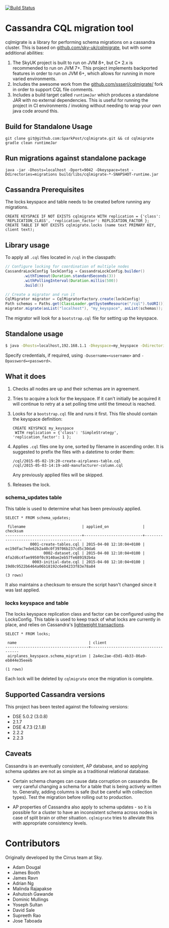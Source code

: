[![Build Status](https://travis-ci.org/sky-uk/cqlmigrate.svg?branch=master)](https://travis-ci.org/sky-uk/cqlmigrate)

# Cassandra CQL migration tool

cqlmigrate is a library for performing schema migrations on a cassandra cluster.  This is based on [github.com/sky-uk/cqlmigrate](github.com/sky-uk/cqlmigrate), but with some additional abilities:

1. The SkyUK project is built to run on JVM 8+, but C* 2.x is recommended to run on JVM 7+.  This project implements backported features in order to run on JVM 6+, which allows for running in more varied environments.
2. Includes the awesome work from the [github.com/ssserj/cqlmigrate/](github.com/ssserj/cqlmigrate/) fork in order to support CQL file comments.
3. Includes a build target called `runtimeJar` which produces a standalone JAR with no external dependencies.  This is useful for running the project in CI environments / invoking without needing to wrap your own java code around this.

## Build for Standalone Usage

```
git clone git@github.com:SparkPost/cqlmigrate.git && cd cqlmigrate
gradle clean runtimeJar
```

## Run migrations against standalone package

```
java -jar -Dhosts=localhost -Dport=9042 -Dkeyspace=test -Ddirectories=migrations build/libs/cqlmigrate-*-SNAPSHOT-runtime.jar
```

## Cassandra Prerequisites

The locks keyspace and table needs to be created before running any migrations.

    CREATE KEYSPACE IF NOT EXISTS cqlmigrate WITH replication = {'class': 'REPLICATION_CLASS', 'replication_factor': REPLICATION_FACTOR };
    CREATE TABLE IF NOT EXISTS cqlmigrate.locks (name text PRIMARY KEY, client text);

## Library usage

To apply all `.cql` files located in `/cql` in the classpath:

```java
// Configure locking for coordination of multiple nodes
CassandraLockConfig lockConfig = CassandraLockConfig.builder()
        .withTimeout(Duration.standardSeconds(3))
        .withPollingInterval(Duration.millis(500))
        .build())

// Create a migrator and run it
CqlMigrator migrator = CqlMigratorFactory.create(lockConfig)
Path schemas = Paths.get(ClassLoader.getSystemResource("/cql").toURI());
migrator.migrate(asList("localhost"), "my_keyspace", asList(schemas));
```

The migrator will look for a `bootstrap.cql` file for setting up the keyspace.

## Standalone usage

```sh
$ java -Dhosts=localhost,192.168.1.1 -Dkeyspace=my_keyspace -Ddirectories=cql-common,cql-local -jar cqlmigrate.jar
```

Specify credentials, if required, using `-Dusername=<username>` and `-Dpassword=<password>`.

## What it does

1. Checks all nodes are up and their schemas are in agreement.

2. Tries to acquire a lock for the keyspace. If it can't initially be acquired it will continue to retry at a set polling time until the timeout is reached.

3. Looks for a `bootstrap.cql` file and runs it first. This file should contain the keyspace definition:

    ```
    CREATE KEYSPACE my_keyspace
     WITH replication = {'class': 'SimpleStrategy', 'replication_factor': 1 };
    ```

4. Applies `.cql` files one by one, sorted by filename in ascending order. It is suggested to prefix
   the files with a datetime to order them:

   ```
   /cql/2015-05-02-19:20-create-airplanes-table.cql
   /cql/2015-05-03-14:19-add-manufacturer-column.cql
   ```

   Any previously applied files will be skipped.

5. Releases the lock.

### schema_updates table

This table is used to determine what has been previously applied.

    SELECT * FROM schema_updates;

     filename                         | applied_on               | checksum
    ----------------------------------+--------------------------+------------------------------------------
               0001-create-tables.cql | 2015-04-08 12:10:04+0100 | ec19dfac7ede62b2a40c0f39706b237cd5c30da6
                     0002-dataset.cql | 2015-04-08 12:10:04+0100 | 4fa2d6c4fae9950f0c9140ae2eb57fe689192b4a
                0003-initial-date.cql | 2015-04-08 12:10:04+0100 | 19d0c9522b6464a06b18192c6e04233f83e78a84

    (3 rows)

It also maintains a checksum to ensure the script hasn't changed since it was last applied.

### locks keyspace and table

The locks keyspace replication class and factor can be configured using the LocksConfig.
This table is used to keep track of what locks are currently in place, and relies on
Cassandra's [lightweight transactions](https://docs.datastax.com/en/cassandra/2.0/cassandra/dml/dml_ltwt_transaction_c.html).

    SELECT * FROM locks;

     name                                | client
    -------------------------------------+--------------------------------------
     airplanes_keyspace.schema_migration | 2a4ec2ae-d3d1-4b33-86a9-eb844e35eeeb

    (1 rows)

Each lock will be deleted by `cqlmigrate` once the migration is complete.

## Supported Cassandra versions

This project has been tested against the following versions:
* DSE 5.0.2 (3.0.8)
* 2.1.7
* DSE 4.7.3 (2.1.8)
* 2.2.2
* 2.2.3

## Caveats

Cassandra is an eventually consistent, AP database, and so applying schema updates are not as simple
as a traditional relational database.

* Certain schema changes can cause data corruption on cassandra. Be very careful changing a schema for a
  table that is being actively written to. Generally, adding columns is safe (but be careful with
  collection types). Test the migration before rolling out to production.

* AP properties of Cassandra also apply to schema updates - so it is possible for a cluster to have an
  inconsistent schema across nodes in case of split brain or other situation. `cqlmigrate` tries to
  alleviate this with appropriate consistency levels.

# Contributors

Originally developed by the Cirrus team at Sky.

- Adam Dougal
- James Booth
- James Ravn
- Adrian Ng
- Malinda Rajapakse
- Ashutosh Gawande
- Dominic Mullings
- Yoseph Sultan
- David Sale
- Supreeth Rao
- Jose Taboada
